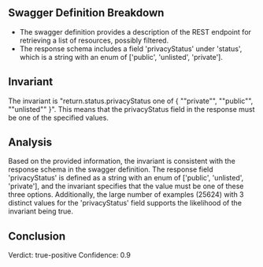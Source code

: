 ## Swagger Definition Breakdown
- The swagger definition provides a description of the REST endpoint for retrieving a list of resources, possibly filtered.
- The response schema includes a field 'privacyStatus' under 'status', which is a string with an enum of ['public', 'unlisted', 'private'].

## Invariant
The invariant is "return.status.privacyStatus one of { ""private"", ""public"", ""unlisted"" }". This means that the privacyStatus field in the response must be one of the specified values.

## Analysis
Based on the provided information, the invariant is consistent with the response schema in the swagger definition. The response field 'privacyStatus' is defined as a string with an enum of ['public', 'unlisted', 'private'], and the invariant specifies that the value must be one of these three options. Additionally, the large number of examples (25624) with 3 distinct values for the 'privacyStatus' field supports the likelihood of the invariant being true.

## Conclusion
Verdict: true-positive
Confidence: 0.9
